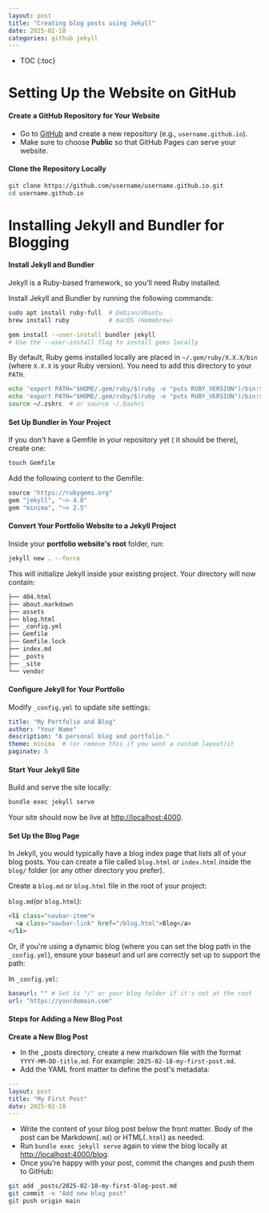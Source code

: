 ```yaml
---
layout: post
title: "Creating blog posts using Jekyll"
date: 2025-02-18
categories: github jekyll
---
```

* TOC
{:toc}

# Setting Up the Website on GitHub
#### Create a GitHub Repository for Your Website
- Go to [GitHub](https://github.com) and create a new repository (e.g., `username.github.io`).
- Make sure to choose **Public** so that GitHub Pages can serve your website.

#### Clone the Repository Locally
```bash
git clone https://github.com/username/username.github.io.git
cd username.github.io
```

# Installing Jekyll and Bundler for Blogging
#### Install Jekyll and Bundler

Jekyll is a Ruby-based framework, so you’ll need Ruby installed.

Install Jekyll and Bundler by running the following commands:

```bash
sudo apt install ruby-full  # Debian/Ubuntu
brew install ruby           # macOS (Homebrew)

gem install --user-install bundler jekyll
# Use the --user-install flag to install gems locally
```
By default, Ruby gems installed locally are placed in `~/.gem/ruby/X.X.X/bin` (where `X.X.X` is your Ruby version). You need to add this directory to your `PATH`.

```sh
echo 'export PATH="$HOME/.gem/ruby/$(ruby -e "puts RUBY_VERSION")/bin:$PATH"' >> ~/.zshrc  # If using zsh
echo 'export PATH="$HOME/.gem/ruby/$(ruby -e "puts RUBY_VERSION")/bin:$PATH"' >> ~/.bashrc # If using bash
source ~/.zshrc  # or source ~/.bashrc
```

#### Set Up Bundler in Your Project
If you don't have a Gemfile in your repository yet ( it should be there), create one:

``` bash
touch Gemfile
```

Add the following content to the Gemfile:

```ruby
source "https://rubygems.org"
gem "jekyll", "~> 4.0"
gem "minima", "~> 2.5"
```

####  Convert Your Portfolio Website to a Jekyll Project
Inside your __portfolio website's root__ folder, run:

```sh
jekyll new . --force
```

This will initialize Jekyll inside your existing project. Your directory will now contain:
```bash
├── 404.html
├── about.markdown
├── assets
├── blog.html
├── _config.yml
├── Gemfile
├── Gemfile.lock
├── index.md
├── _posts
├── _site
└── vendor
```

#### Configure Jekyll for Your Portfolio
Modify `_config.yml` to update site settings:

```yaml
title: "My Portfolio and Blog"
author: "Your Name"
description: "A personal blog and portfolio."
theme: minima  # (or remove this if you want a custom layout)it
paginate: 5
```
#### Start Your Jekyll Site

Build and serve the site locally:
```bash
bundle exec jekyll serve
```

Your site should now be live at [http://localhost:4000](http://localhost:4000).

#### Set Up the Blog Page

In Jekyll, you would typically have a blog index page that lists all of your blog posts. You can create a file called `blog.html` or `index.html` inside the `blog/` folder (or any other directory you prefer).

Create a `blog.md` or `blog.html` file in the root of your project:

`blog.md`(or `blog.html`):

```html
<li class="navbar-item">
  <a class="navbar-link" href="/blog.html">Blog</a>
</li>
```
Or, if you're using a dynamic blog (where you can set the blog path in the `_config.yml`), ensure your baseurl and url are correctly set up to support the path:

In `_config.yml`:

```yaml
baseurl: "" # Set to "/" or your blog folder if it's not at the root
url: "https://yourdomain.com"
```

#### Steps for Adding a New Blog Post
__Create a New Blog Post__
- In the _posts directory, create a new markdown file with the format `YYYY-MM-DD-title.md`. For example: `2025-02-18-my-first-post.md`.
- Add the YAML front matter to define the post's metadata:
```yaml
---
layout: post
title: "My First Post"
date: 2025-02-18
---
```
- Write the content of your blog post below the front matter. Body of the post can be Markdown(`.md`) or HTML(`.html`) as needed.
- Run `bundle exec jekyll serve` again to view the blog locally at [http://localhost:4000/blog](http://localhost:4000/blog).
- Once you’re happy with your post, commit the changes and push them to GitHub:
```bash
git add _posts/2025-02-18-my-first-blog-post.md
git commit -m "Add new blog post"
git push origin main
```